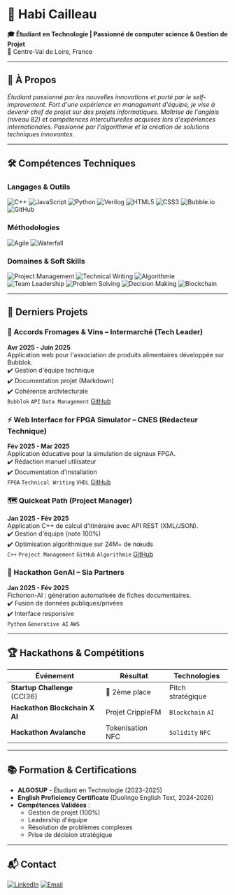# 👋 Habi Cailleau 
**🎓 Étudiant en Technologie | Passionné de computer science & Gestion de Projet**  
📍 Centre-Val de Loire, France  

---

## 🚀 À Propos
*Étudiant passionné par les nouvelles innovations et porté par le self-improvement. Fort d'une expérience en management d'équipe, je vise à devenir chef de projet sur des projets informatiques. Maîtrise de l'anglais (niveau 82) et compétences interculturelles acquises lors d'expériences internationales. Passionné par l'algorithmie et la création de solutions techniques innovantes.*

---

## 🛠️ Compétences Techniques
### Langages & Outils
![C++](https://img.shields.io/badge/C++-00599C?logo=c%2B%2B&logoColor=white)
![JavaScript](https://img.shields.io/badge/JavaScript-F7DF1E?logo=javascript&logoColor=black)
![Python](https://img.shields.io/badge/Python-3776AB?logo=python&logoColor=white)
![Verilog](https://img.shields.io/badge/Verilog-000000?logo=verilog)
![HTML5](https://img.shields.io/badge/HTML5-E34F26?logo=html5&logoColor=white)
![CSS3](https://img.shields.io/badge/CSS3-1572B6?logo=css3)
![Bubble.io](https://img.shields.io/badge/Bubble.io-000000?logo=bubble)
![GitHub](https://img.shields.io/badge/GitHub-181717?logo=github)

### Méthodologies
![Agile](https://img.shields.io/badge/Agile-0096D6?logo=agile)
![Waterfall](https://img.shields.io/badge/Waterfall-0052CC)

### Domaines & Soft Skills
![Project Management](https://img.shields.io/badge/Project_Management-FF6B6B)
![Technical Writing](https://img.shields.io/badge/Technical_Writing-4ECDC4)
![Algorithmie](https://img.shields.io/badge/Algorithmie-009688)
![Team Leadership](https://img.shields.io/badge/Team_Leadership-FF9800)
![Problem Solving](https://img.shields.io/badge/Problem_Solving-4CAF50)
![Decision Making](https://img.shields.io/badge/Decision_Making-9C27B0)
![Blockchain](https://img.shields.io/badge/Blockchain-121D33)


---

## 🌟 Derniers Projets

### 🧀 Accords Fromages & Vins – Intermarché (Tech Leader)
**Avr 2025 - Juin 2025**  
Application web pour l'association de produits alimentaires développée sur Bubblok.  
✔️ Gestion d'équipe technique  
✔️ Documentation projet (Markdown)  
✔️ Cohérence architecturale  
`Bubblok` `API` `Data Management` [GitHub](https://github.com/algosup/2024-2025-project-5-bubble-intermarche-team-6)

### ⚡ Web Interface for FPGA Simulator – CNES (Rédacteur Technique)
**Fév 2025 - Mar 2025**  
Application éducative pour la simulation de signaux FPGA.  
✔️ Rédaction manuel utilisateur  
✔️ Documentation d'installation  
`FPGA` `Technical Writing` `VHDL` [GitHub](https://github.com/algosup2024-2025-project-4-web-fgas-team-5)

### 🗺️ Quickeat Path (Project Manager)
**Jan 2025 - Fév 2025**  
Application C++ de calcul d'itinéraire avec API REST (XML/JSON).  
✔️ Gestion d'équipe (note 100%)  
✔️ Optimisation algorithmique sur 24M+ de nœuds  
`C++` `Project Management` `GitHub` `Algorithmie` [GitHub](https://github.com/algosup/2024-2025-project-3-quickeat-path-team-5)

### 🤖 Hackathon GenAI – Sia Partners
**Jan 2025 - Fév 2025**  
Fichorion-AI : génération automatisée de fiches documentaires.  
✔️ Fusion de données publiques/privées  
✔️ Interface responsive  
`Python` `Generative AI` `AWS` 

---

## 🏆 Hackathons & Compétitions
| Événement | Résultat | Technologies |
|----------|----------|--------------|
| **Startup Challenge** (CCI36) | 🥈 2ème place | Pitch stratégique |
| **Hackathon Blockchain X AI** | Projet CrippleFM | `Blockchain` `AI` |
| **Hackathon Avalanche** | Tokenisation NFC | `Solidity` `NFC` |

---

## 📚 Formation & Certifications
- **ALGOSUP** - Étudiant en Technologie (2023-2025)
- **English Proficiency Certificate** (Duolingo English Text, 2024-2026)
- **Compétences Validées** : 
  - Gestion de projet (100%)
  - Leadership d'équipe
  - Résolution de problèmes complexes
  - Prise de décision stratégique

---

## 📬 Contact
[![LinkedIn](https://img.shields.io/badge/LinkedIn-0A66C2?logo=linkedin)](https://www.linkedin.com/in/habi-cailleau-3b72b5293)
[![Email](https://img.shields.io/badge/Email-0078D4?logo=gmail)](mailto:habixx67@email.com)
